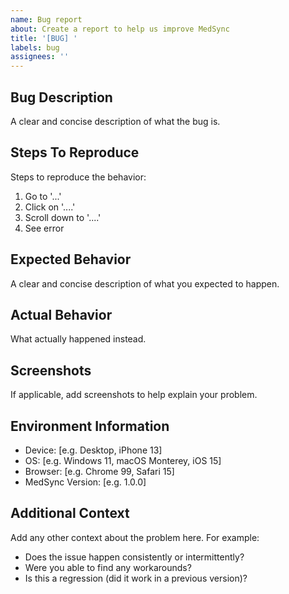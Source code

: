 ```yaml
---
name: Bug report
about: Create a report to help us improve MedSync
title: '[BUG] '
labels: bug
assignees: ''
---
```


## Bug Description
A clear and concise description of what the bug is.

## Steps To Reproduce
Steps to reproduce the behavior:
1. Go to '...'
2. Click on '....'
3. Scroll down to '....'
4. See error

## Expected Behavior
A clear and concise description of what you expected to happen.

## Actual Behavior
What actually happened instead.

## Screenshots
If applicable, add screenshots to help explain your problem.

## Environment Information
 - Device: [e.g. Desktop, iPhone 13]
 - OS: [e.g. Windows 11, macOS Monterey, iOS 15]
 - Browser: [e.g. Chrome 99, Safari 15]
 - MedSync Version: [e.g. 1.0.0]

## Additional Context
Add any other context about the problem here. For example:
- Does the issue happen consistently or intermittently?
- Were you able to find any workarounds?
- Is this a regression (did it work in a previous version)?